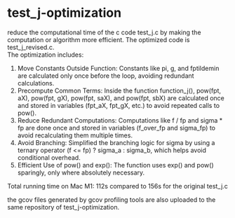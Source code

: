 # test_j-optimization
reduce the computational time of the c code test_j.c by making the computation or algorithm more efficient.  The optimized code is test_j_revised.c.  
The optimization includes:

1.	Move Constants Outside Function:
Constants like pi, g, and fptildemin are calculated only once before the loop, avoiding redundant calculations.
2.	Precompute Common Terms:
Inside the function function_j(), pow(fpt, aX), pow(fpt, gX), pow(fpt, saX), and pow(fpt, sbX) are calculated once and stored in variables (fpt_aX, fpt_gX, etc.) to avoid repeated calls to pow().
3.	Reduce Redundant Computations:
Computations like f / fp and sigma * fp are done once and stored in variables (f_over_fp and sigma_fp) to avoid recalculating them multiple times.
4.	Avoid Branching:
Simplified the branching logic for sigma by using a ternary operator (f <= fp) ? sigma_a : sigma_b, which helps avoid conditional overhead.
5.	Efficient Use of pow() and exp():
The function uses exp() and pow() sparingly, only where absolutely necessary.

Total running time on Mac M1: 112s compared to 156s for the original test_j.c

the gcov files generated by gcov profiling tools are also uploaded to the same repository of test_j-optimization.

